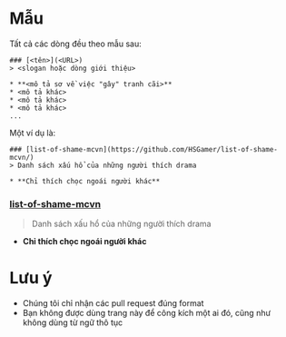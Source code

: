 # Mẫu
Tất cả các dòng đều theo mẫu sau: 
```
### [<tên>](<URL>)
> <slogan hoặc dòng giới thiệu>

* **<mô tả sơ về việc "gây" tranh cãi>**
* <mô tả khác>
* <mô tả khác>
* <mô tả khác>
...

```

Một ví dụ là:
```
### [list-of-shame-mcvn](https://github.com/HSGamer/list-of-shame-mcvn/)
> Danh sách xấu hổ của những người thích drama

* **Chỉ thích chọc ngoái người khác**

```
  ### [list-of-shame-mcvn](https://github.com/HSGamer/list-of-shame-mcvn/)
  > Danh sách xấu hổ của những người thích drama
  * **Chỉ thích chọc ngoái người khác**

# Lưu ý
* Chúng tôi chỉ nhận các pull request đúng format
* Bạn không được dùng trang này để công kích một ai đó, cũng như không dùng từ ngữ thô tục
